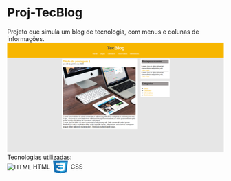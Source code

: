 # Proj-TecBlog
Projeto que simula um blog de tecnologia, com menus e colunas de informações.
<br>
![](./imagens/projetopronto.png)
Tecnologias utilizadas: <br>
<img align="center" alt="HTML" height="30" width="40" src="https://cdn.jsdelivr.net/gh/devicons/devicon/icons/html5/html5-original.svg"> HTML
<img align="center" alt="CSS" height="30" width="40" src="https://raw.githubusercontent.com/devicons/devicon/master/icons/css3/css3-original.svg"> CSS

